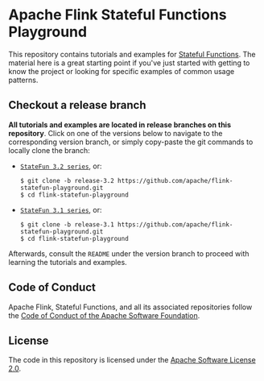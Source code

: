 # Apache Flink Stateful Functions Playground

This repository contains tutorials and examples for [Stateful Functions](https://flink.apache.org/stateful-functions.html). The material here is a great starting point if you've just started with getting to know the project or looking for specific examples of common usage patterns.

## Checkout a release branch

**All tutorials and examples are located in release branches on this repository**. Click on one of the versions below to navigate to the corresponding version branch, or simply copy-paste the git commands to locally clone the branch:

- [`StateFun 3.2 series`](https://github.com/apache/flink-statefun-playground/tree/release-3.2), or:
  ```
  $ git clone -b release-3.2 https://github.com/apache/flink-statefun-playground.git
  $ cd flink-statefun-playground
  ```
- [`StateFun 3.1 series`](https://github.com/apache/flink-statefun-playground/tree/release-3.1), or:
  ```
  $ git clone -b release-3.1 https://github.com/apache/flink-statefun-playground.git
  $ cd flink-statefun-playground
  ```

Afterwards, consult the `README` under the version branch to proceed with learning the tutorials and examples.

## Code of Conduct

Apache Flink, Stateful Functions, and all its associated repositories follow the [Code of Conduct of the Apache Software Foundation](https://www.apache.org/foundation/policies/conduct).

## License

The code in this repository is licensed under the [Apache Software License 2.0](LICENSE).
